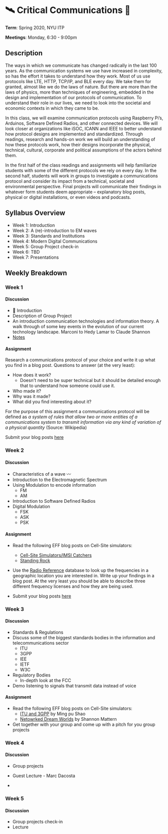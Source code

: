 # :artificial_satellite: Critical Communications :satellite:

**Term**: Spring 2020,  NYU ITP

**Meetings**: Monday, 6:30 - 9:00pm



## Description

The ways in which we communicate has changed radically in the last  100 years. As the communication systems we use have increased in  complexity, so has the effort it takes to understand how they work. Most  of us use protocols like LTE, HTTP, TCP/IP, and BLE every day. We take  them for granted, almost like we do the laws of nature. But there are  more than the laws of physics, more than techniques of engineering,  embedded in the design and implementation of our protocols of  communication. To understand their role in our lives, we need to look  into the societal and economic contexts in which they came to be.

In this class, we will examine communication protocols using  Raspberry Pi’s, Arduinos, Software Defined Radios, and other connected  devices. We will look closer at organizations like iSOC, ICANN and IEEE  to better understand how protocol designs are implemented and  standardized. Through readings, research and hands-on work we will build  an understanding of how these protocols work, how their designs  incorporate the physical, technical, cultural, corporate and political  assumptions of the actors behind them.

In the first half of the class readings and assignments will help  familiarize students with some of the different protocols we rely on  every day. In the second half, students will work in groups to  investigate a communications protocol and consider its impact from a  technical, societal and environmental perspective. Final projects will  communicate their findings in whatever form students deem appropriate –   explanatory blog posts, physical or digital installations, or even  videos and podcasts.			  		  



## Syllabus Overview

- Week 1: Introduction
- Week 2: A (re)-introduction to EM waves
- Week 3: Standards and Institutions
- Week 4: Modern Digital Communications
- Week 5: Group Project check-in
- Week 6: TBD
- Week 7: Presentations



## Weekly Breakdown

### Week 1

#### Discussion

- :wave: Introduction
- Description of Group Project
- An introduction communication technologies and information theory. A walk through of some key events in the evolution of our current technology landscape. Marconi to Hedy Lamar to Claude Shannon
- [Notes](week1.md)

#### Assignment

Research a communications protocol of your choice and write it up what you find in a blog post. Questions to answer (at the very least):

- How does it work? 
  - Doesn't need to be super technical but it should be detailed enough that to understand how someone could use it.  
- Who made it?
- Why was it made?
- What did you find interesting about it?

For the purpose of this assignment a communications protocol will be defined as *a system of rules that allow two or more entities of a communications system to transmit information via any kind of variation of a physical quantity* (Source: Wikipedia)

Submit your blog posts [here](https://forms.gle/WJwU5EwnH1ZCDm6q8)



### Week 2

#### Discussion

- Characteristics of a wave :wavy_dash:
- Introduction to the Electromagnetic Spectrum
- Using Modulation to encode information
  - FM
  - AM
- Introduction to Software Defined Radios
- Digital Modulation
  - FSK
  - ASK
  - PSK

#### Assignment

- Read the following EFF blog posts on Cell-Site simulators:
  - [Cell-Site Simulators/IMSI Catchers](https://www.eff.org/pages/cell-site-simulatorsimsi-catchers)
  - [Standing Rock](https://www.eff.org/deeplinks/2016/12/investigating-law-enforcements-use-technology-surveil-and-disrupt-nodapl-water)

- Use the [Radio Reference](https://www.radioreference.com/apps/db/) database to look up the frequencies in a geographic location you are interested in. Write up your findings in a blog post. At the very least you should be able to describe three different frequency licenses and how they are being used.

 

- Submit your blog posts [here](https://forms.gle/Qi81Xe2sCpBMn5Zq8)



### Week 3

#### Discussion

- Standards & Regulations
- Discuss some of the biggest standards bodies in the information and telecommunications sector  
  - ITU
  - 3GPP
  - IEE
  - IETF
  - W3C
- Regulatory Bodies
  - In-depth look at the FCC
- Demo listening to signals that transmit data instead of voice 

#### Assignment

- Read the following EFF blog posts on Cell-Site simulators:
  - [ITU and 3GPP](https://itp.nyu.edu/networks/explanations/itu-and-3gpp/) by Ming pu Shao 
  - [Netowrked Dream Worlds](https://reallifemag.com/networked-dream-worlds/) by Shannon Mattern
- Get together with your group and come up with a pitch for you group projects


### Week 4

#### Discussion
 - Group projects
 - Guest Lecture - Marc Dacosta

- 

### Week 5

#### Discussion

- Group projects check-in 
- Lecture

